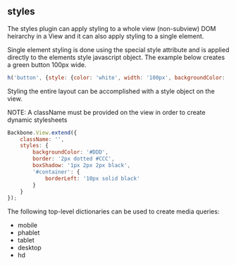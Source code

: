 styles
-------------------------------

The styles plugin can apply styling to a whole view (non-subview) DOM heirarchy in a View and it can also apply styling to a single element.

Single element styling is done using the special style attribute and is applied directly to the elements style javascript object. The example below creates a green button 100px wide. 

```javascript
h('button', {style: {color: 'white', width: '100px', backgroundColor: 'green'}});
```

Styling the entire layout can be accomplished with a style object on the view.

NOTE: A className must be provided on the view in order to create dynamic stylesheets

```javascript
Backbone.View.extend({
	className: '',
	styles: {
		backgroundColor: '#DDD',
		border: '2px dotted #CCC',
		boxShadow: '1px 2px 2px black',
		'#container': {
			borderLeft: '10px solid black'
		}
	}
});
```

The following top-level dictionaries can be used to create media queries:

* mobile
* phablet
* tablet
* desktop
* hd
